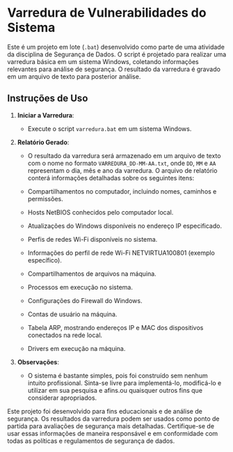 # Varredura de Vulnerabilidades do Sistema

Este é um projeto em lote (`.bat`) desenvolvido como parte de uma atividade da disciplina de Segurança de Dados. O script é projetado para realizar uma varredura básica em um sistema Windows, coletando informações relevantes para análise de segurança. O resultado da varredura é gravado em um arquivo de texto para posterior análise.

## Instruções de Uso

1. **Iniciar a Varredura**:
   - Execute o script `varredura.bat` em um sistema Windows.

2. **Relatório Gerado**:
   - O resultado da varredura será armazenado em um arquivo de texto com o nome no formato `VARREDURA_DD-MM-AA.txt`, onde `DD`, `MM` e `AA` representam o dia, mês e ano da varredura. O arquivo de relatório conterá informações detalhadas sobre os seguintes itens:

   - Compartilhamentos no computador, incluindo nomes, caminhos e permissões.
   - Hosts NetBIOS conhecidos pelo computador local.
   - Atualizações do Windows disponíveis no endereço IP especificado.
   - Perfis de redes Wi-Fi disponíveis no sistema.
   - Informações do perfil de rede Wi-Fi NETVIRTUA100801 (exemplo específico).
   - Compartilhamentos de arquivos na máquina.
   - Processos em execução no sistema.
   - Configurações do Firewall do Windows.
   - Contas de usuário na máquina.
   - Tabela ARP, mostrando endereços IP e MAC dos dispositivos conectados na rede local.
   - Drivers em execução na máquina.

3. **Observações**:
   - O sistema é bastante simples, pois foi construído sem nenhum intuito profissional. Sinta-se livre para implementá-lo, modificá-lo e utilizar em sua pesquisa e afins.ou quaisquer outros fins que considerar apropriados.

Este projeto foi desenvolvido para fins educacionais e de análise de segurança. Os resultados da varredura podem ser usados como ponto de partida para avaliações de segurança mais detalhadas. Certifique-se de usar essas informações de maneira responsável e em conformidade com todas as políticas e regulamentos de segurança de dados.
